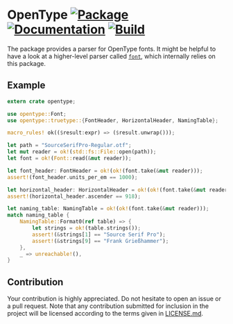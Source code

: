 # OpenType [![Package][package-img]][package-url] [![Documentation][documentation-img]][documentation-url] [![Build][build-img]][build-url]

The package provides a parser for OpenType fonts. It might be helpful to have a
look at a higher-level parser called [`font`][font], which internally relies on
this package.

## Example

```rust
extern crate opentype;

use opentype::Font;
use opentype::truetype::{FontHeader, HorizontalHeader, NamingTable};

macro_rules! ok(($result:expr) => ($result.unwrap()));

let path = "SourceSerifPro-Regular.otf";
let mut reader = ok!(std::fs::File::open(path));
let font = ok!(Font::read(&mut reader));

let font_header: FontHeader = ok!(ok!(font.take(&mut reader)));
assert!(font_header.units_per_em == 1000);

let horizontal_header: HorizontalHeader = ok!(ok!(font.take(&mut reader)));
assert!(horizontal_header.ascender == 918);

let naming_table: NamingTable = ok!(ok!(font.take(&mut reader)));
match naming_table {
    NamingTable::Format0(ref table) => {
        let strings = ok!(table.strings());
        assert!(&strings[1] == "Source Serif Pro");
        assert!(&strings[9] == "Frank Grießhammer");
    },
    _ => unreachable!(),
}
```

## Contribution

Your contribution is highly appreciated. Do not hesitate to open an issue or a
pull request. Note that any contribution submitted for inclusion in the project
will be licensed according to the terms given in [LICENSE.md](LICENSE.md).

[font]: https://github.com/bodoni/font

[build-img]: https://travis-ci.org/bodoni/opentype.svg?branch=master
[build-url]: https://travis-ci.org/bodoni/opentype
[documentation-img]: https://docs.rs/opentype/badge.svg
[documentation-url]: https://docs.rs/opentype
[package-img]: https://img.shields.io/crates/v/opentype.svg
[package-url]: https://crates.io/crates/opentype
